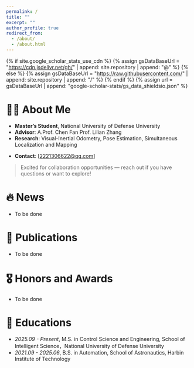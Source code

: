```yaml
---
permalink: /
title: ""
excerpt: ""
author_profile: true
redirect_from: 
  - /about/
  - /about.html
---
```


{% if site.google_scholar_stats_use_cdn %}
{% assign gsDataBaseUrl = "https://cdn.jsdelivr.net/gh/" | append: site.repository | append: "@" %}
{% else %}
{% assign gsDataBaseUrl = "https://raw.githubusercontent.com/" | append: site.repository | append: "/" %}
{% endif %}
{% assign url = gsDataBaseUrl | append: "google-scholar-stats/gs_data_shieldsio.json" %}

<span class='anchor' id='about-me'></span>


# 🧑‍💻 About Me

- **Master’s Student**, National University of Defense University  
- **Advisor**: A.Prof. Chen Fan   Prof. Lilian Zhang
- **Research**: Visual-Inertial Odometry, Pose Estimation, Simultaneous Localization and Mapping
<!-- SLAM, 3D reconstruction, -->
<!-- pose estimation -->
- **Contact**: [2221306622@qq.com]
<!-- - **Open to collaboration** -->

> Excited for collaboration opportunities — reach out if you have questions or want to explore!


# 🔥 News
- To be done

# 📝 Publications 
- To be done

# 🎖 Honors and Awards
- To be done

# 📖 Educations
- *2025.09 - Present*, M.S. in Control Science and Engineering, School of Intelligent Science，National University of Defense University
- *2021.09 - 2025.06*, B.S. in  Automation, School of Astronautics, Harbin Institute of Technology
